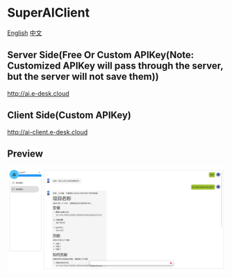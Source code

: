 # SuperAIClient

[English](./README.md) [中文](./README_ZH.md)

## Server Side(Free Or Custom APIKey(Note: Customized APIKey will pass through the server, but the server will not save them))

http://ai.e-desk.cloud

## Client Side(Custom APIKey)

http://ai-client.e-desk.cloud

## Preview
![Main](./Preview/1.png)
